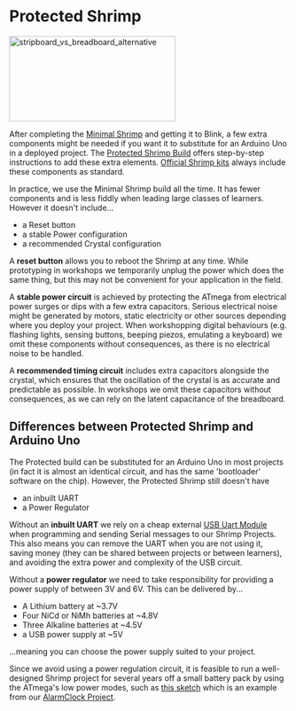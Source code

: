 # Protected Shrimp

<a href="http://shrimping.it/blog/wp-content/uploads/2012/09/stripboard_vs_breadboard_alternative.jpg"><img class="aligncenter size-medium wp-image-68" src="http://shrimping.it/blog/wp-content/uploads/2012/09/stripboard_vs_breadboard_alternative-300x154.jpg" alt="stripboard_vs_breadboard_alternative" width="300" height="154" /></a>

After completing the [Minimal Shrimp](../blink/build.html) and getting it to Blink, a few extra components might be needed if you want it to substitute for an Arduino Uno in a deployed project. The [Protected Shrimp Build](build.html) offers step-by-step instructions to add these extra elements. [Official Shrimp kits](../../kit/shrimp.html) always include these components as standard.

In practice, we use the Minimal Shrimp build all the time. It has fewer components and is less fiddly when leading large classes of learners. However it doesn't include...

* a Reset button 
* a stable Power configuration
* a recommended Crystal configuration

A **reset button** allows you to reboot the Shrimp at any time. While prototyping in workshops we temporarily unplug the power which does the same thing, but this may not be convenient for your application in the field.

A **stable power circuit** is achieved by protecting the ATmega from electrical power surges or dips with a few extra capacitors. Serious electrical noise might be generated by motors, static electricity or other sources depending where you deploy your project. When workshopping digital behaviours (e.g. flashing lights, sensing buttons, beeping piezos, emulating a keyboard) we omit these components without consequences, as there is no electrical noise to be handled.

A **recommended timing circuit** includes extra capacitors alongside the crystal, which ensures that the oscillation of the crystal is as accurate and predictable as possible. In workshops we omit these capacitors without consequences, as we can rely on the latent capacitance of the breadboard.

## Differences between Protected Shrimp and Arduino Uno

The Protected build can be substituted for an Arduino Uno in most projects (in fact it is almost an identical circuit, and has the same 'bootloader' software on the chip). However, the Protected Shrimp still doesn't have

* an inbuilt UART
* a Power Regulator

Without an **inbuilt UART** we rely on a cheap external [USB Uart Module](../../kit/cp2102.html) when programming and sending Serial messages to our Shrimp Projects. This also means you can remove the UART when you are not using it, saving money (they can be shared between projects or between learners), and avoiding the extra power and complexity of the USB circuit.

Without a **power regulator** we need to take responsibility for providing a power supply of between 3V and 6V. This can be delivered by...

* A Lithium battery at ~3.7V
* Four NiCd or NiMh batteries at ~4.8V
* Three Alkaline batteries at ~4.5V
* a USB power supply at ~5V

...meaning you can choose the power supply suited to your project. 

Since we avoid using a power regulation circuit, it is feasible to run a well-designed Shrimp project for several years off a small battery pack by using the ATmega's low power modes, such as [this sketch](https://github.com/ShrimpingIt/projects/blob/master/sketchbook/shrimpingit/alarmclock/Clock03LowPowerSetTime/Clock03LowPowerSetTime.ino) which is an example from our [AlarmClock Project](../alarmclock/).